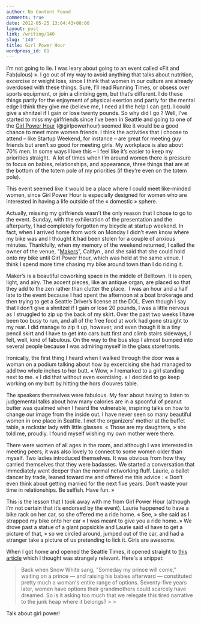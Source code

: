 ```yaml
---
author: No Content Found
comments: true
date: 2012-05-25 13:04:43+00:00
layout: post
link: /writing/140
slug: '140'
title: Girl Power Hour
wordpress_id: 61
---
```


I’m not going to lie. I was leary about going to an event called «Fit and Fab(ulous) ». I go out of my way to avoid anything that talks about nutrition, excercise or weight loss, since I think that women in our culture are already overdosed with these things. Sure, I’ll read Running Times, or obsess over sports equipment, or join a climbing gym, but that’s different. I do these things partly for the enjoyment of physical exertion and partly for the mental edge I think they give me (believe me, I need all the help I can get). I could give a shnitzel if I gain or lose twenty pounds.
So why did I go ? Well, I’ve started to miss my girlfriends since I’ve been in Seattle and going to one of the [Girl Power Hour](http://girlpowerhour.com) (@girlpowerhour) seemed like it would be a good chance to meet more women friends. I think the activities that I choose to attend – like Startup Weekend, for instance – are great for meeting guy friends but aren’t so good for meeting girls. My workplace is also about 70% men. In some ways I love this – I feel like it’s easier to keep my priorities straight.  A lot of times when I’m around women there is pressure to focus on babies, relationships, and appearance, three things that are at the bottom of the totem pole of my priorities (if they’re even on the totem pole).




This event seemed like it would be a place where I could meet like-minded women, since Girl Power Hour is especially designed for women who are interested in having a life outside of the « domestic » sphere.




Actually, missing my girlfriends wasn’t the only reason that I chose to go to the event. Sunday, with the exhileration of the presentation and the afterparty, I had completely forgotten my bicycle at startup weekend. In fact, when I arrived home from work on Monday I didn’t even know where my bike was and I thought it had been stolen for a couple of anxious minutes. Thankfully, when my memory of the weekend returned, I called the owner of the venue, "[Makers](http://www.themakersspace.com/)", Caitlyn , and she said that she could hold onto my bike until Girl Power Hour, which was held at the same venue. I think I spend more time chasing my bike around town than I do riding it.




Maker’s is a beautiful coworking space in the middle of Belltown. It is open, light, and airy. The accent pieces, like an antique organ, are placed so that they add to the zen rather than clutter the place.  I was an hour and a half late to the event because I had spent the afternoon at a boat brokerage and then trying to get a Seattle Driver’s license at the DOL. Even though I say that I don’t give a shnitzel if I gain or lose 20 pounds, I was a little nervous as I struggled to zip up the back of my skirt. Over the past two weeks I have been too busy to run, and all of the free food at work had gone straight to my rear. I did manage to zip it up, however, and even though it is a tiny pencil skirt and I have to get into cars butt first and climb stairs sideways, I felt, well, kind of fabulous. On the way to the bus stop I almost bumped into several people because I was admiring myself in the glass storefronts.




Ironically, the first thing I heard when I walked through the door was a woman on a podium talking about how by excercising she had managed to add two whole inches to her butt. « Wow, » I remarked to a girl standing next to me. « I did that without even exercising. » I decided to go keep working on my butt by hitting the hors d’ouvres table.




The speakers themselves were fabulous. My fear about having to listen to judgemental talks about how many calories are in a spoonful of peanut butter was qualmed when I heard the vulnerable, inspiring talks on how to change our image from the inside out. I have never seen so many beautiful women in one place in Seattle. I met the organizers’ mother at the buffet table, a rockstar lady with little glasses. « Those are my daughters, » she told me, proudly. I found myself wishing my own mother were there.




There were women of all ages in the room, and although I was interested in meeting peers, it was also lovely to connect to some women older than myself. Two ladies introduced themselves. It was obvious from how they carried themselves that they were badasses. We started a conversation that immediately went deeper than the normal networking fluff. Laurie, a ballet dancer by trade, leaned toward me and offered me this advice : « Don’t even think about getting married for the next five years. Don’t waste your time in relationships. Be selfish. Have fun. »




This is the lesson that I took away with me from Girl Power Hour (although I’m not certain that it’s endorsed by the event). Laurie happened to have a  bike rack on her car, so she offered me a ride home. « See, » she said as I strapped my bike onto her car « I was meant to give you a ride home. » We drove past a statue of a giant popsickle and Laurie said «I have to get a picture of that, » so we circled around, jumped out of the car, and had a stranger take a picture of us pretending to lick it. Girls are awesome.




When I got home and opened the Seattle Times, it opened straight to [this article](https://www.google.com/search?rlz=1C1CHFA_enUS484US484&sugexp=chrome,mod=7&sourceid=chrome&ie=UTF-8&q=sting%2C+shes+just+not+that+into+youle) which I thought was strangely relevant. Here's a snippet:




<blockquote>Back when Snow White sang, "Someday my prince will come," waiting on a prince — and raising his babies afterward — constituted pretty much a woman's entire range of options. Seventy-five years later, women have options their grandmothers could scarcely have dreamed. So is it asking too much that we relegate this tired narrative to the junk heap where it belongs?
> 
> 

> 
> </blockquote>




Talk about girl power!
